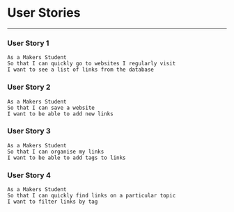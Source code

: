 # User Stories
---


### User Story 1
```
As a Makers Student
So that I can quickly go to websites I regularly visit
I want to see a list of links from the database
```

### User Story 2
```
As a Makers Student
So that I can save a website
I want to be able to add new links
```

### User Story 3
```
As a Makers Student
So that I can organise my links
I want to be able to add tags to links
```

### User Story 4
```
As a Makers Student
So that I can quickly find links on a particular topic
I want to filter links by tag
```

